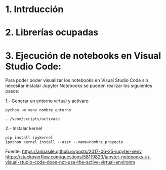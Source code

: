 # 1. Intrducción

# 2. Librerías ocupadas

# 3. Ejecución de notebooks en Visual Studio Code:

Para poder poder visualizar los notebooks en Visual Studio Code sin necesitar instalar Jupyter Notebooks se pueden realizar los siguientes pasos:

1.- Generar un entorno virtual y activaro

```
python -m venv nombre_entorno

. /venv/scripts/activate
```

2.- Instalar kernel 

```
pip install ipykernel
ipython kernel install --user --name=nombre_proyecto
```

Fuente: https://anbasile.github.io/posts/2017-06-25-jupyter-venv
https://stackoverflow.com/questions/58119823/jupyter-notebooks-in-visual-studio-code-does-not-use-the-active-virtual-environm
